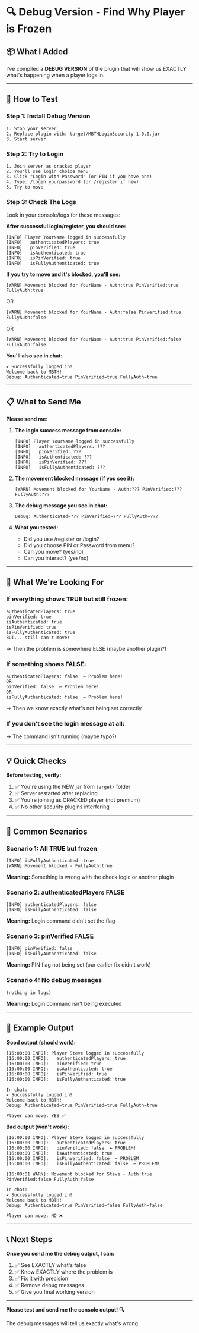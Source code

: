 # 🔍 Debug Version - Find Why Player is Frozen

## 📦 What I Added

I've compiled a **DEBUG VERSION** of the plugin that will show us EXACTLY what's happening when a player logs in.

---

## 🚀 How to Test

### **Step 1: Install Debug Version**
```
1. Stop your server
2. Replace plugin with: target/MBTHLoginSecurity-1.0.0.jar
3. Start server
```

### **Step 2: Try to Login**
```
1. Join server as cracked player
2. You'll see login choice menu
3. Click "Login with Password" (or PIN if you have one)
4. Type: /login yourpassword (or /register if new)
5. Try to move
```

### **Step 3: Check The Logs**
Look in your console/logs for these messages:

**After successful login/register, you should see:**
```
[INFO] Player YourName logged in successfully
[INFO]   authenticatedPlayers: true
[INFO]   pinVerified: true
[INFO]   isAuthenticated: true
[INFO]   isPinVerified: true
[INFO]   isFullyAuthenticated: true
```

**If you try to move and it's blocked, you'll see:**
```
[WARN] Movement blocked for YourName - Auth:true PinVerified:true FullyAuth:true
```
OR
```
[WARN] Movement blocked for YourName - Auth:false PinVerified:true FullyAuth:false
```
OR
```
[WARN] Movement blocked for YourName - Auth:true PinVerified:false FullyAuth:false
```

**You'll also see in chat:**
```
✔ Successfully logged in!
Welcome back to MBTH!
Debug: Authenticated=true PinVerified=true FullyAuth=true
```

---

## 📋 What to Send Me

**Please send me:**

1. **The login success message from console:**
   ```
   [INFO] Player YourName logged in successfully
   [INFO]   authenticatedPlayers: ???
   [INFO]   pinVerified: ???
   [INFO]   isAuthenticated: ???
   [INFO]   isPinVerified: ???
   [INFO]   isFullyAuthenticated: ???
   ```

2. **The movement blocked message (if you see it):**
   ```
   [WARN] Movement blocked for YourName - Auth:??? PinVerified:??? FullyAuth:???
   ```

3. **The debug message you see in chat:**
   ```
   Debug: Authenticated=??? PinVerified=??? FullyAuth=???
   ```

4. **What you tested:**
   - Did you use /register or /login?
   - Did you choose PIN or Password from menu?
   - Can you move? (yes/no)
   - Can you interact? (yes/no)

---

## 🎯 What We're Looking For

### **If everything shows TRUE but still frozen:**
```
authenticatedPlayers: true
pinVerified: true
isAuthenticated: true
isPinVerified: true
isFullyAuthenticated: true
BUT... still can't move!
```
→ Then the problem is somewhere ELSE (maybe another plugin?)

### **If something shows FALSE:**
```
authenticatedPlayers: false  ← Problem here!
OR
pinVerified: false  ← Problem here!
OR
isFullyAuthenticated: false  ← Problem here!
```
→ Then we know exactly what's not being set correctly

### **If you don't see the login message at all:**
→ The command isn't running (maybe typo?)

---

## 💡 Quick Checks

**Before testing, verify:**

1. ✅ You're using the NEW jar from `target/` folder
2. ✅ Server restarted after replacing
3. ✅ You're joining as CRACKED player (not premium)
4. ✅ No other security plugins interfering

---

## 🔧 Common Scenarios

### **Scenario 1: All TRUE but frozen**
```
[INFO] isFullyAuthenticated: true
[WARN] Movement blocked - FullyAuth:true
```
**Meaning:** Something is wrong with the check logic or another plugin

### **Scenario 2: authenticatedPlayers FALSE**
```
[INFO] authenticatedPlayers: false
[INFO] isFullyAuthenticated: false
```
**Meaning:** Login command didn't set the flag

### **Scenario 3: pinVerified FALSE**
```
[INFO] pinVerified: false
[INFO] isFullyAuthenticated: false
```
**Meaning:** PIN flag not being set (our earlier fix didn't work)

### **Scenario 4: No debug messages**
```
(nothing in logs)
```
**Meaning:** Login command isn't being executed

---

## 📸 Example Output

**Good output (should work):**
```
[16:00:00 INFO]: Player Steve logged in successfully
[16:00:00 INFO]:   authenticatedPlayers: true
[16:00:00 INFO]:   pinVerified: true
[16:00:00 INFO]:   isAuthenticated: true
[16:00:00 INFO]:   isPinVerified: true
[16:00:00 INFO]:   isFullyAuthenticated: true

In chat:
✔ Successfully logged in!
Welcome back to MBTH!
Debug: Authenticated=true PinVerified=true FullyAuth=true

Player can move: YES ✅
```

**Bad output (won't work):**
```
[16:00:00 INFO]: Player Steve logged in successfully
[16:00:00 INFO]:   authenticatedPlayers: true
[16:00:00 INFO]:   pinVerified: false  ← PROBLEM!
[16:00:00 INFO]:   isAuthenticated: true
[16:00:00 INFO]:   isPinVerified: false  ← PROBLEM!
[16:00:00 INFO]:   isFullyAuthenticated: false  ← PROBLEM!

[16:00:01 WARN]: Movement blocked for Steve - Auth:true PinVerified:false FullyAuth:false

In chat:
✔ Successfully logged in!
Welcome back to MBTH!
Debug: Authenticated=true PinVerified=false FullyAuth=false

Player can move: NO ❌
```

---

## 📞 Next Steps

**Once you send me the debug output, I can:**

1. ✅ See EXACTLY what's false
2. ✅ Know EXACTLY where the problem is
3. ✅ Fix it with precision
4. ✅ Remove debug messages
5. ✅ Give you final working version

---

**Please test and send me the console output! 🔍**

The debug messages will tell us exactly what's wrong.

